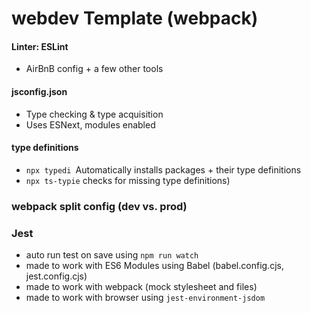 # webdev Template (webpack)

#### Linter: ESLint

* AirBnB config + a few other tools

#### jsconfig.json

* Type checking & type acquisition
* Uses ESNext, modules enabled

#### type definitions

- `npx typedi `Automatically installs packages + their type definitions
- `npx ts-typie` checks for missing type definitions)

### webpack split config (dev vs. prod)

### Jest

- auto run test on save using `npm run watch`
- made to work with ES6 Modules using Babel (babel.config.cjs, jest.config.cjs)
- made to work with webpack (mock stylesheet and files)
- made to work with browser using `jest-environment-jsdom`
